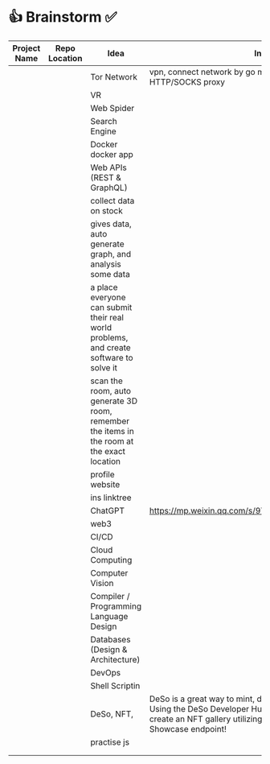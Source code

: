 # 👍 Brainstorm ✅ 
| Project Name | Repo Location | Idea | Info |
|--------------|---------------|------|------|
|  |  | Tor Network | vpn, connect network by go multiple host first, HTTP/SOCKS proxy ||
|  |  | VR |  |
|  |  | Web Spider |  |
|  |  | Search Engine |  |
|  |  | Docker docker app | |
|  |  | Web APIs (REST & GraphQL) |  |
|  |  |  collect data on stock |  |
|  |  | gives data, auto generate graph, and analysis some data ||
|  |  |  a place everyone can submit their real world problems, and create software to solve it |  |
|  |  |  scan the room, auto generate 3D room, remember the items in the room at the exact location ||
|  |  |  profile website |  |
|  |  |  ins linktree |  |
|  |  | ChatGPT | https://mp.weixin.qq.com/s/9YvKC00McwYRvPBoM5PESQ |
|  |  | web3 |  |
|  |  | CI/CD |  |
|  |  | Cloud Computing |  |
|  |  | Computer Vision |  |
|  |  | Compiler / Programming Language Design |  |
|  |  | Databases (Design & Architecture) |  |
|  |  | DevOps |  |
|  |  | Shell Scriptin |  |
|  |  | DeSo, NFT,  | DeSo is a great way to mint, display and auction your NFTs. Using the DeSo Developer Hub, or any DeSo resource, create an NFT gallery utilizing the DeSo API Get NFT Showcase endpoint! |
|  |  | practise js |  |
|  |  |  |  |
|  |  |  |  |



